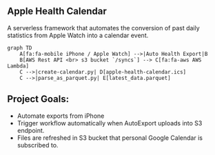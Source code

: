 ## Apple Health Calendar
A serverless framework that automates the conversion of past daily statistics from Apple Watch into a calendar event.

```mermaid
graph TD
    A[fa:fa-mobile iPhone / Apple Watch] -->|Auto Health Export|B
    B[AWS Rest API <br> s3 bucket `/syncs`] --> C[fa:fa-aws AWS Lambda]
    C -->|create-calendar.py| D[apple-health-calendar.ics]
    C -->|parse_as_parquet.py| E[latest_data.parquet]
```
## Project Goals:
- Automate exports from iPhone
- Trigger workflow automatically when AutoExport uploads into S3 endpoint.
- Files are refreshed in S3 bucket that personal Google Calendar is subscribed to.